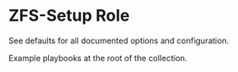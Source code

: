 # ZFS-Setup Role

See defaults for all documented options and configuration.

Example playbooks at the root of the collection.
